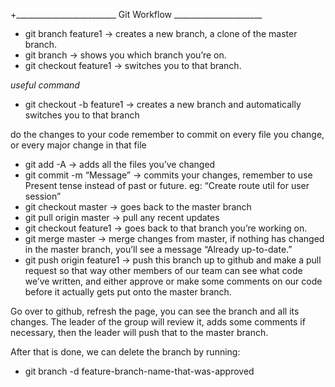 
+_________________________ Git Workflow ______________________


- git branch feature1 -> creates a new branch, a clone of the master branch.
- git branch -> shows you which branch you’re on.
- git checkout feature1 -> switches you to that branch.

*useful command*
- git checkout -b feature1 -> creates a new branch and automatically switches you to that branch

do the changes to your code
remember to commit on every file you change, or every major change in that file

- git add -A -> adds all the files you’ve changed
- git commit -m “Message” -> commits your changes, remember to use Present tense instead of past or future. eg: “Create route util for user session”
- git checkout master -> goes back to the master branch
- git pull origin master -> pull any recent updates
- git checkout feature1 -> goes back to that branch you’re working on.
- git merge master -> merge changes from master, if nothing has changed in the master branch, you’ll see a message “Already up-to-date.”
- git push origin feature1 -> push this branch up to github and make a pull request so that way other members of our team can see what code we’ve written, and either approve or make some comments on our code before it actually gets put onto the master branch.

Go over to github, refresh the page, you can see the branch and all its changes.
The leader of the group will review it, adds some comments if necessary, then the leader will push that to the master branch.

After that is done, we can delete the branch by running:
- git branch -d feature-branch-name-that-was-approved
 